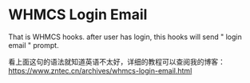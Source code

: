# WHMCS Login Email
That is WHMCS hooks. after user has login, this hooks will send " login email " prompt.

看上面这句的语法就知道英语不太好，详细的教程可以查阅我的博客：https://www.zntec.cn/archives/whmcs-login-email.html
